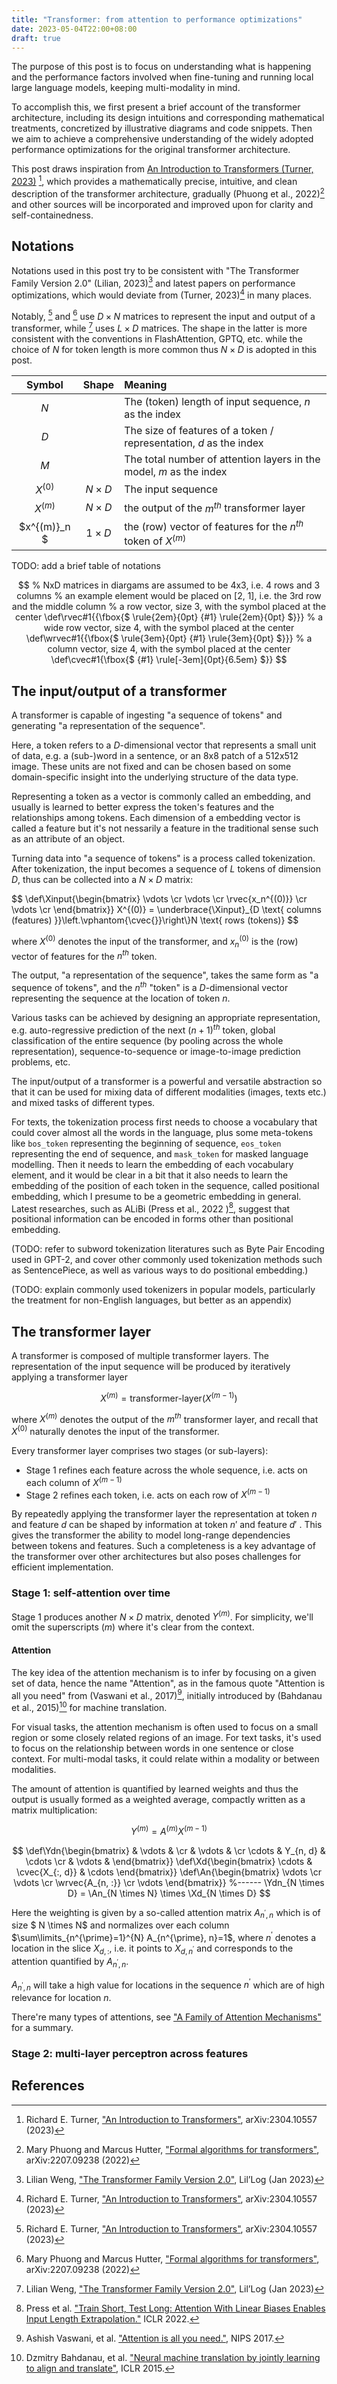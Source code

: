 ```yaml
---
title: "Transformer: from attention to performance optimizations"
date: 2023-05-04T22:00+08:00
draft: true
---
```


The purpose of this post is to focus on understanding what is happening and the performance factors involved when fine-tuning and running local large language models, keeping multi-modality in mind.

To accomplish this, we first present a brief account of the transformer architecture, including its design intuitions and corresponding mathematical treatments, concretized by illustrative diagrams and code snippets. Then we aim to achieve a comprehensive understanding of the widely adopted performance optimizations for the original transformer architecture.

This post draws inspiration from [An Introduction to Transformers (Turner, 2023)](https://arxiv.org/abs/2304.10557) [^1], which provides a mathematically precise, intuitive, and clean description of the transformer architecture, gradually (Phuong et al., 2022)[^2] and other sources will be incorporated and improved upon for clarity and self-containedness.

## Notations

Notations used in this post try to be consistent with "The Transformer Family Version 2.0" (Lilian, 2023)[^3] and latest papers on performance optimizations, which would deviate from (Turner, 2023)[^1] in many places.

Notably, [^1] and [^2] use $D \times N$ matrices to represent the input and output of a transformer, while [^3] uses $L \times D$ matrices. The shape in the latter is more consistent with the conventions in FlashAttention, GPTQ, etc. while the choice of $N$ for token length is more common thus $N \times D$ is adopted in this post.

| Symbol | Shape | Meaning |
| :---: | :---: | :--- |
| $N$ |  | The (token) length of input sequence, $n$ as the index |
| $D$ |  | The size of features of a token / representation, $d$ as the index |
| $M$ |  | The total number of attention layers in the model, $m$ as the index |
| $X^{(0)}$ | $N \times D$ | The input sequence |
| $X^{(m)}$ | $N \times D$ | the output of the $m^{th}$ transformer layer |
| $x^{(m)}_n $ | $1 \times D$ | the (row) vector of features for the $n^{th}$ token of $X^{(m)}$ |

TODO: add a brief table of notations

$$
% NxD matrices in diargams are assumed to be 4x3, i.e. 4 rows and 3 columns
% an example element would be placed on [2, 1], i.e. the 3rd row and the middle column
% a row vector, size 3, with the symbol placed at the center
\def\rvec#1{{\fbox{$ \rule{2em}{0pt} {#1} \rule{2em}{0pt} $}}}
% a wide row vector, size 4, with the symbol placed at the center
\def\wrvec#1{{\fbox{$ \rule{3em}{0pt} {#1} \rule{3em}{0pt} $}}}
% a column vector, size 4, with the symbol placed at the center
\def\cvec#1{\fbox{$ {#1} \rule[-3em]{0pt}{6.5em} $}}
$$

## The input/output of a transformer

A transformer is capable of ingesting "a sequence of tokens" and generating "a representation of the sequence". 

Here, a token refers to a $D$-dimensional vector that represents a small unit of data, e.g. a (sub-)word in a sentence, or an 8x8 patch of a 512x512 image. These units are not fixed and can be chosen based on some domain-specific insight into the underlying structure of the data type.

Representing a token as a vector is commonly called an embedding, and usually is learned to better express the token's features and the relationships among tokens. Each dimension of a embedding vector is called a feature but it's not nessarily a feature in the traditional sense such as an attribute of an object.

Turning data into "a sequence of tokens" is a process called tokenization. After tokenization, the input becomes a sequence of $L$ tokens of dimension $D$, thus can be collected into a $N \times D$  matrix:

$$
\def\Xinput{\begin{bmatrix}
\vdots \cr
\vdots \cr
\rvec{x_n^{(0)}} \cr
\vdots \cr
\end{bmatrix}}
X^{(0)} = \underbrace{\Xinput}_{D \text{ columns (features) }}\left.\vphantom{\cvec{}}\right\\}N \text{ rows (tokens)}
$$

where $X^{(0)}$ denotes the input of the transformer, and $x_n^{(0)}$ is the (row) vector of features for the $n^{th}$ token.

The output, "a representation of the sequence", takes the same form as "a sequence of tokens", and the $n^{th}$ "token" is a $D$-dimensional vector representing the sequence at the location of token $n$.

Various tasks can be achieved by designing an appropriate representation, e.g. auto-regressive prediction of the next $(n+1)^{th}$ token, global classification of the entire sequence (by pooling across the whole representation), sequence-to-sequence or image-to-image prediction problems, etc.

The input/output of a transformer is a powerful and versatile abstraction so that it can be used for mixing data of different modalities (images, texts etc.) and mixed tasks of different types.

For texts, the tokenization process first needs to choose a vocabulary that could cover almost all the words in the language, plus some meta-tokens like `bos_token` representing the beginning of sequence, `eos_token` representing the end of sequence, and `mask_token` for masked language modelling. Then it needs to learn the embedding of each vocabulary element, and it would be clear in a bit that it also needs to learn the embedding of the position of each token in the sequence, called positional embedding, which I presume to be a geometric embedding in general. Latest researches, such as ALiBi (Press et al., 2022 )[^6], suggest that positional information can be encoded in forms other than positional embedding.

(TODO: refer to subword tokenization literatures such as Byte Pair Encoding used in GPT-2, and cover other commonly used tokenization methods such as SentencePiece, as well as various ways to do positional embedding.)

(TODO: explain commonly used tokenizers in popular models, particularly the treatment for non-English languages, but better as an appendix)

## The transformer layer

A transformer is composed of multiple transformer layers. The representation of the input sequence will be produced by iteratively applying a transformer layer

$$ X^{(m)} = \text{transformer-layer}(X^{(m-1)}) $$

where $X^{(m)}$ denotes the output of the $m^{th}$ transformer layer, and recall that $X^{(0)}$ naturally denotes the input of the transformer.

Every transformer layer comprises two stages (or sub-layers):

* Stage 1 refines each feature across the whole sequence, i.e. acts on each column of $X^{(m-1)}$
* Stage 2 refines each token, i.e. acts on each row of $X^{(m-1)}$

By repeatedly applying the transformer layer the representation at
token $n$ and feature $d$ can be shaped by information at token $n'$ and feature $d'$ . This gives the transformer the ability to model long-range dependencies between tokens and features. Such a completeness is a key advantage of the transformer over other architectures but also poses challenges for efficient implementation.

### Stage 1: self-attention over time

Stage 1 produces another $N \times D$ matrix, denoted $Y^{(m)}$. For simplicity, we'll omit the superscripts $(m)$ where it's clear from the context.

#### Attention

The key idea of the attention mechanism is to infer by focusing on a given set of data, hence the name "Attention", as in the famous quote "Attention is all you need" from (Vaswani et al., 2017)[^4], initially introduced by (Bahdanau et al., 2015)[^5] for machine translation.

For visual tasks, the attention mechanism is often used to focus on a small region or some closely related regions of an image. For text tasks, it's used to focus on the relationship between words in one sentence or close context. For multi-modal tasks, it could relate within a modality or between modalities.

The amount of attention is quantified by learned weights and thus the output is usually formed as a weighted average, compactly written as a matrix multiplication:

$$
Y^{(m)} = A^{(m)} X^{(m-1)}
$$

$$
\def\Ydn{\begin{bmatrix}
 & \vdots &  \cr
 & \vdots &  \cr
\cdots & Y_{n, d} & \cdots \cr
 & \vdots & 
\end{bmatrix}}
\def\Xd{\begin{bmatrix}
\cdots & \cvec{X_{:, d}} & \cdots 
\end{bmatrix}}
\def\An{\begin{bmatrix}
\vdots \cr
\vdots \cr
\wrvec{A_{n, :}} \cr
\vdots
\end{bmatrix}}
%------
\Ydn_{N \times D} = \An_{N \times N} \times \Xd_{N \times D}  
$$

Here the weighting is given by a so-called attention matrix $A_{n^{\prime}, n}$ which is of size $ N \times N$ and normalizes over each column $\sum\limits_{n^{\prime}=1}^{N} A_{n^{\prime}, n}=1$, where $n^{\prime}$ denotes a location in the slice $X_{d, :}$, i.e. it points to $X_{d, n^{\prime}}$ and corresponds to the attention quantified by $A_{n^{\prime}, n}$.

$A_{n^{\prime}, n}$ will take a high value for locations in the sequence $n^{\prime}$ which are of high relevance for location $n$.

There're many types of attentions, see ["A Family of Attention Mechanisms"](https://lilianweng.github.io/posts/2018-06-24-attention/#a-family-of-attention-mechanisms) for a summary.

### Stage 2: multi-layer perceptron across features

## References

[^1]: Richard E. Turner, ["An Introduction to Transformers"](https://arxiv.org/abs/2304.10557), arXiv:2304.10557 (2023)

[^2]: Mary Phuong and Marcus Hutter, ["Formal algorithms for transformers"](https://arxiv.org/abs/2207.09238), arXiv:2207.09238 (2022)

[^3]: Lilian Weng, ["The Transformer Family Version 2.0"](https://lilianweng.github.io/posts/2023-01-27-the-transformer-family-v2/), Lil’Log (Jan 2023)

[^4]: Ashish Vaswani, et al. ["Attention is all you need."](http://papers.nips.cc/paper/7181-attention-is-all-you-need.pdf), NIPS 2017.

[^5]: Dzmitry Bahdanau, et al. ["Neural machine translation by jointly learning to align and translate"](https://arxiv.org/abs/1409.0473), ICLR 2015.

[^6]: Press et al. ["Train Short, Test Long: Attention With Linear Biases Enables Input Length Extrapolation."](https://arxiv.org/abs/2108.12409) ICLR 2022.